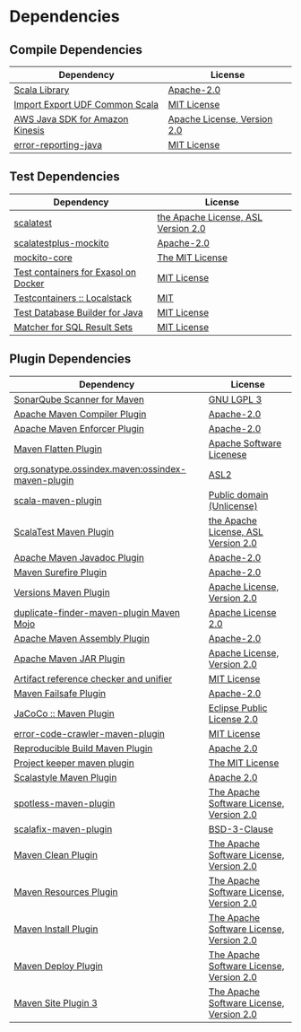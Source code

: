 <!-- @formatter:off -->
# Dependencies

## Compile Dependencies

| Dependency                           | License                          |
| ------------------------------------ | -------------------------------- |
| [Scala Library][0]                   | [Apache-2.0][1]                  |
| [Import Export UDF Common Scala][2]  | [MIT License][3]                 |
| [AWS Java SDK for Amazon Kinesis][4] | [Apache License, Version 2.0][5] |
| [error-reporting-java][6]            | [MIT License][7]                 |

## Test Dependencies

| Dependency                                 | License                                  |
| ------------------------------------------ | ---------------------------------------- |
| [scalatest][8]                             | [the Apache License, ASL Version 2.0][9] |
| [scalatestplus-mockito][10]                | [Apache-2.0][9]                          |
| [mockito-core][11]                         | [The MIT License][12]                    |
| [Test containers for Exasol on Docker][13] | [MIT License][14]                        |
| [Testcontainers :: Localstack][15]         | [MIT][16]                                |
| [Test Database Builder for Java][17]       | [MIT License][18]                        |
| [Matcher for SQL Result Sets][19]          | [MIT License][20]                        |

## Plugin Dependencies

| Dependency                                              | License                                        |
| ------------------------------------------------------- | ---------------------------------------------- |
| [SonarQube Scanner for Maven][21]                       | [GNU LGPL 3][22]                               |
| [Apache Maven Compiler Plugin][23]                      | [Apache-2.0][24]                               |
| [Apache Maven Enforcer Plugin][25]                      | [Apache-2.0][24]                               |
| [Maven Flatten Plugin][26]                              | [Apache Software Licenese][24]                 |
| [org.sonatype.ossindex.maven:ossindex-maven-plugin][27] | [ASL2][28]                                     |
| [scala-maven-plugin][29]                                | [Public domain (Unlicense)][30]                |
| [ScalaTest Maven Plugin][31]                            | [the Apache License, ASL Version 2.0][9]       |
| [Apache Maven Javadoc Plugin][32]                       | [Apache-2.0][24]                               |
| [Maven Surefire Plugin][33]                             | [Apache-2.0][24]                               |
| [Versions Maven Plugin][34]                             | [Apache License, Version 2.0][24]              |
| [duplicate-finder-maven-plugin Maven Mojo][35]          | [Apache License 2.0][36]                       |
| [Apache Maven Assembly Plugin][37]                      | [Apache-2.0][24]                               |
| [Apache Maven JAR Plugin][38]                           | [Apache License, Version 2.0][24]              |
| [Artifact reference checker and unifier][39]            | [MIT License][40]                              |
| [Maven Failsafe Plugin][41]                             | [Apache-2.0][24]                               |
| [JaCoCo :: Maven Plugin][42]                            | [Eclipse Public License 2.0][43]               |
| [error-code-crawler-maven-plugin][44]                   | [MIT License][45]                              |
| [Reproducible Build Maven Plugin][46]                   | [Apache 2.0][28]                               |
| [Project keeper maven plugin][47]                       | [The MIT License][48]                          |
| [Scalastyle Maven Plugin][49]                           | [Apache 2.0][36]                               |
| [spotless-maven-plugin][50]                             | [The Apache Software License, Version 2.0][24] |
| [scalafix-maven-plugin][51]                             | [BSD-3-Clause][52]                             |
| [Maven Clean Plugin][53]                                | [The Apache Software License, Version 2.0][28] |
| [Maven Resources Plugin][54]                            | [The Apache Software License, Version 2.0][28] |
| [Maven Install Plugin][55]                              | [The Apache Software License, Version 2.0][28] |
| [Maven Deploy Plugin][56]                               | [The Apache Software License, Version 2.0][28] |
| [Maven Site Plugin 3][57]                               | [The Apache Software License, Version 2.0][28] |

[0]: https://www.scala-lang.org/
[1]: https://www.apache.org/licenses/LICENSE-2.0
[2]: https://github.com/exasol/import-export-udf-common-scala/
[3]: https://github.com/exasol/import-export-udf-common-scala/blob/main/LICENSE
[4]: https://aws.amazon.com/sdkforjava
[5]: https://aws.amazon.com/apache2.0
[6]: https://github.com/exasol/error-reporting-java/
[7]: https://github.com/exasol/error-reporting-java/blob/main/LICENSE
[8]: http://www.scalatest.org
[9]: http://www.apache.org/licenses/LICENSE-2.0
[10]: https://github.com/scalatest/scalatestplus-mockito
[11]: https://github.com/mockito/mockito
[12]: https://github.com/mockito/mockito/blob/main/LICENSE
[13]: https://github.com/exasol/exasol-testcontainers/
[14]: https://github.com/exasol/exasol-testcontainers/blob/main/LICENSE
[15]: https://testcontainers.org
[16]: http://opensource.org/licenses/MIT
[17]: https://github.com/exasol/test-db-builder-java/
[18]: https://github.com/exasol/test-db-builder-java/blob/main/LICENSE
[19]: https://github.com/exasol/hamcrest-resultset-matcher/
[20]: https://github.com/exasol/hamcrest-resultset-matcher/blob/main/LICENSE
[21]: http://sonarsource.github.io/sonar-scanner-maven/
[22]: http://www.gnu.org/licenses/lgpl.txt
[23]: https://maven.apache.org/plugins/maven-compiler-plugin/
[24]: https://www.apache.org/licenses/LICENSE-2.0.txt
[25]: https://maven.apache.org/enforcer/maven-enforcer-plugin/
[26]: https://www.mojohaus.org/flatten-maven-plugin/
[27]: https://sonatype.github.io/ossindex-maven/maven-plugin/
[28]: http://www.apache.org/licenses/LICENSE-2.0.txt
[29]: http://github.com/davidB/scala-maven-plugin
[30]: http://unlicense.org/
[31]: https://www.scalatest.org/user_guide/using_the_scalatest_maven_plugin
[32]: https://maven.apache.org/plugins/maven-javadoc-plugin/
[33]: https://maven.apache.org/surefire/maven-surefire-plugin/
[34]: https://www.mojohaus.org/versions/versions-maven-plugin/
[35]: https://basepom.github.io/duplicate-finder-maven-plugin
[36]: http://www.apache.org/licenses/LICENSE-2.0.html
[37]: https://maven.apache.org/plugins/maven-assembly-plugin/
[38]: https://maven.apache.org/plugins/maven-jar-plugin/
[39]: https://github.com/exasol/artifact-reference-checker-maven-plugin/
[40]: https://github.com/exasol/artifact-reference-checker-maven-plugin/blob/main/LICENSE
[41]: https://maven.apache.org/surefire/maven-failsafe-plugin/
[42]: https://www.jacoco.org/jacoco/trunk/doc/maven.html
[43]: https://www.eclipse.org/legal/epl-2.0/
[44]: https://github.com/exasol/error-code-crawler-maven-plugin/
[45]: https://github.com/exasol/error-code-crawler-maven-plugin/blob/main/LICENSE
[46]: http://zlika.github.io/reproducible-build-maven-plugin
[47]: https://github.com/exasol/project-keeper/
[48]: https://github.com/exasol/project-keeper/blob/main/LICENSE
[49]: http://www.scalastyle.org
[50]: https://github.com/diffplug/spotless
[51]: https://github.com/evis/scalafix-maven-plugin
[52]: https://opensource.org/licenses/BSD-3-Clause
[53]: http://maven.apache.org/plugins/maven-clean-plugin/
[54]: http://maven.apache.org/plugins/maven-resources-plugin/
[55]: http://maven.apache.org/plugins/maven-install-plugin/
[56]: http://maven.apache.org/plugins/maven-deploy-plugin/
[57]: http://maven.apache.org/plugins/maven-site-plugin/

